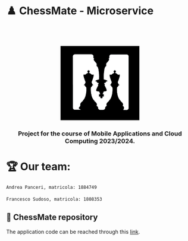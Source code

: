 # ♟️	ChessMate - Microservice
<br />
<br />
<p align="center">
    <img src="assets/logo.png" alt="ChessMate Logo" height="200">
  </a>
  
  <h3 align="center"> Project for the course of Mobile Applications and Cloud Computing 2023/2024. </h3>
</p>


# 🏆 Our team:
```
Andrea Panceri, matricola: 1884749

Francesco Sudoso, matricola: 1808353
```

## 📱 ChessMate repository 

The application code can be reached through this <a href="https://github.com/Pancio-code/ChessMate-MACC">link</a>.







